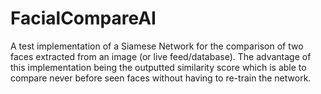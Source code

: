 # FacialCompareAI
A test implementation of a Siamese Network for the comparison of two faces extracted from an image (or live feed/database). The advantage of this implementation being the outputted similarity score which is able to compare never before seen faces without having to re-train the network.
